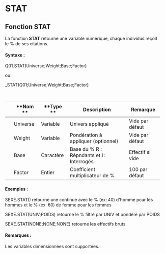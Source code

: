 # STAT

## Fonction STAT

La fonction **STAT** retourne une variable numérique, chaque individus reçoit le % de ses citations.

#### Syntaxe :&nbsp;

Q01.STAT(Universe;Weight;Base;Factor)

ou

\_STAT(Q01;Universe;Weight;Base;Factor)

&nbsp;

| &nbsp; | **Nom ** | **Type ** | **Description** | **Remarque** |
| --- | --- | --- | --- | --- |
| &nbsp; | Universe | Variable | Univers appliqué | Vide par défaut |
| &nbsp; | Weight | Variable | Pondération à appliquer (optionnel) | Vide par défaut |
| &nbsp; | Base | Caractère | Base du % R : Répndants et I : Interrogés | Effectif si vide |
| &nbsp; | Factor | Entier | Coefficient multiplicateur de %&nbsp; | &#49;00 par défaut |


#### Exemples :

SEXE.STAT() retourne une continue avec le % (ex: 40) d'homme pour les hommes et le % (ex: 60) de femme pour les femmes

SEXE.STAT(UNIV;POIDS) retourne le % filtré par UNIV et pondéré par POIDS

SEXE.STAT(NONE;NONE;NONE) retourne les effectifs bruts.

#### Remarques :

Les variables dimensionnées sont supportées.
